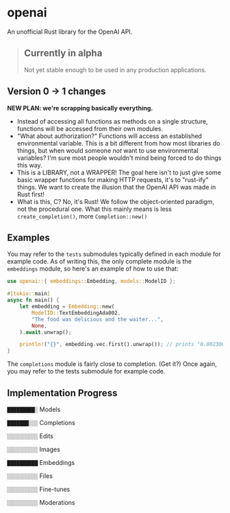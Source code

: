 # openai
An unofficial Rust library for the OpenAI API.

> ## Currently in alpha
> Not yet stable enough to be used in any production applications.

## Version 0 -> 1 changes

**NEW PLAN: we're scrapping basically everything.**

 - Instead of accessing all functions as methods on a single structure,
 functions will be accessed from their own modules.
 - "What about authorization?"
 Functions will access an established environmental variable.
 This is a bit different from how most libraries do things,
 but when would someone *not* want to use environmental variables?
 I'm sure most people wouldn't mind being forced to do things this way.
 - This is a LIBRARY, not a WRAPPER!
 The goal here isn't to just give some basic wrapper functions for making HTTP requests,
 it's to "rust-ify" things. We want to create the illusion that the OpenAI API was made in Rust first!
 - What is this, C? No, it's Rust! We follow the object-oriented paradigm, not the procedural one.
 What this mainly means is less `create_completion()`, more `Completion::new()`

## Examples
You may refer to the `tests` submodules typically defined in each module for example code.
As of writing this, the only complete module is the `embeddings` module, so here's an example of how to use that:
```rs
use openai::{ embeddings::Embedding, models::ModelID };

#[tokio::main]
async fn main() {
    let embedding = Embedding::new(
        ModelID::TextEmbeddingAda002,
        "The food was delicious and the waiter...",
        None,
    ).await.unwrap();

    println!("{}", embedding.vec.first().unwrap()); // prints "0.0023064255"... probably. This is AI, after all
}
```
The `completions` module is fairly close to completion. (Get it?)
Once again, you may refer to the tests submodule for example code.

## Implementation Progress
`█████████░` Models

`███████░░░` Completions

`░░░░░░░░░░` Edits

`░░░░░░░░░░` Images

`██████████` Embeddings

`░░░░░░░░░░` Files

`░░░░░░░░░░` Fine-tunes

`░░░░░░░░░░` Moderations
